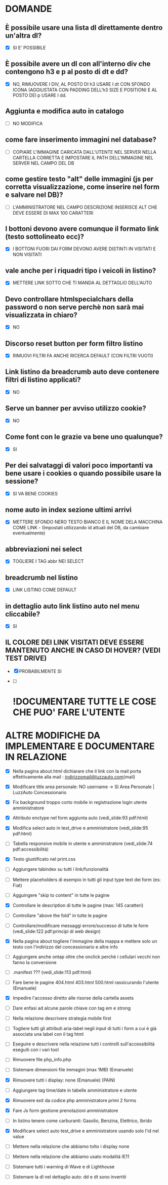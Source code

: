 # DOMANDE

## È possibile usare una lista dl direttamente dentro un'altra dl? 
- [x] SI E' POSSIBILE

## È possibile avere un dl con all'interno div che contengono h3 e p al posto di dt e dd?
- [x] NO, RIMUOVERE I DIV, AL POSTO DI h3 USARE I dt CON SFONDO ICONA (AGGIUSTATA CON PADDING DELL'h3 SIZE E POSITION) E AL POSTO DEI p USARE I dd.

## Aggiunta e modifica auto in catalogo
- [ ] NO MODIFICA

## come fare inserimento immagini nel database?
- [ ] COPIARE L'IMMAGINE CARICATA DALL'UTENTE NEL SERVER NELLA CARTELLA CORRETTA E IMPOSTARE IL PATH DELL'IMMAGINE NEL SERVER NEL CAMPO DEL DB

## come gestire testo "alt" delle immagini (js per corretta visualizzazione, come inserire nel form e salvare nel DB)?
- [ ] L'AMMINISTRATORE NEL CAMPO DESCRIZIONE INSERISCE ALT CHE DEVE ESSERE DI MAX 100 CARATTERI

## I bottoni devono avere comunque il formato link (testo sottolineato ecc)?
- [x] I BOTTONI FUORI DAI FORM DEVONO AVERE DISTINTI IN VISITATI E NON VISITATI

## vale anche per i riquadri tipo i veicoli in listino?
- [x] METTERE LINK SOTTO CHE TI MANDA AL DETTAGLIO DELL'AUTO

## Devo controllare htmlspecialchars della password o non serve perchè non sarà mai visualizzata in chiaro?
- [x] NO

## Discorso reset button per form filtro listino
- [x] RIMUOVI FILTRI FA ANCHE RICERCA DEFAULT (CON FILTRI VUOTI)

## Link listino da breadcrumb auto deve contenere filtri di listino applicati?
- [x] NO

## Serve un banner per avviso utilizzo cookie?
- [x] NO

## Come font con le grazie va bene uno qualunque?
- [x] SI

## Per dei salvataggi di valori poco importanti va bene usare i cookies o quando possibile usare la sessione?
- [x] SI VA BENE COOKIES

## nome auto in index sezione ultimi arrivi
- [x] METTERE SFONDO NERO TESTO BIANCO E IL NOME DELA MACCHINA COME LINK - (Impostati utilizzando id attuali del DB, da cambiare eventualmente)

## abbreviazioni nei select
- [x] TOGLIERE I TAG abbr NEI SELECT

## breadcrumb nel listino
- [x] LINK LISTINO COME DEFAULT

## in dettaglio auto link listino auto nel menu cliccabile?
- [x] SI

## IL COLORE DEI LINK VISITATI DEVE ESSERE MANTENUTO ANCHE IN CASO DI HOVER? (VEDI TEST DRIVE)
- [x] PROBABILMENTE SI

- [ ] # !DOCUMENTARE TUTTE LE COSE CHE PUO' FARE L'UTENTE


  
# ALTRE MODIFICHE DA IMPLEMENTARE E DOCUMENTARE IN RELAZIONE
- [x] Nella pagina about.html dichiarare che il link con la mail porta effettivamente alla mail : indirizzomail@luzzauto.com(mail)

- [x] Modificare title area personale: NO username -> SI Area Personale | LuzzAuto Concessionario

- [x] Fix background troppo corto mobile in registrazione login utente amministratore

- [x] Attributo enctype nel form aggiunta auto (vedi_slide:93 pdf:html)

- [x] Modifica select auto in test_drive e amministratore (vedi_slide:95 pdf:html)

- [ ] Tabella responsive mobile in utente e amministratore (vedi_slide:74 pdf:accessibilità)

- [x] Testo giustificato nel print.css

- [ ] Aggiungere tabindex su tutti i link/funzionalità

- [ ] Mettere placeholders di esempio in tutti gli input type text dei form (es: Fiat)

- [ ] Agguingere "skip to content" in tutte le pagine

- [x] Controllare le description di tutte le pagine (max: 145 caratteri)

- [ ] Controllare "above the fold" in tutte le pagine

- [ ] Controllare/modificare messaggi errore/successo di tutte le form (vedi_slide:122 pdf:principi di web design)

- [x] Nella pagina about togliere l'immagine della mappa e mettere solo un testo con l'indirizzo del concessionario e altre info

- [ ] Aggiungere anche ontap oltre che onclick perchè i cellulari vecchi non fanno la conversione

- [ ] .manifest ??? (vedi_slide:113 pdf:html)

- [ ] Fare bene le pagine 404.html 403.html 500.html rassicurando l'utente (Emanuele)

- [x] Impedire l'accesso diretto alle risorse della cartella assets

- [ ] Dare enfasi ad alcune parole chiave con tag em e strong

- [ ] Nella relazione descrivere strategia mobile first

- [ ] Togliere tutti gli attributi aria-label negli input di tutti i form a cui è già associata una label con il tag html

- [ ] Eseguire e descrivere nella relazione tutti i controlli sull'accessibilità eseguiti con i vari tool

- [ ] Rimuovere file php_info.php

- [ ] Sistemare dimensioni file immagini (max 1MB) (Emanuele)

- [x] Rimuovere tutti i display: none (Emanuele) (PAIN)

- [ ] Aggiungere tag time/date in tabelle amministratore e utente

- [x] Rimuovere exit da codice php amministratore primi 2 forms

- [x] Fare Js form gestione prenotazioni amministratore

- [ ] In listino tenere come carburanti: Gasolio, Benzina, Elettrico, Ibrido

- [x] Modificare select auto test_drive e amministratore usando solo l'id nel value

- [ ] Mettere nella relazione che abbiamo tolto i display none

- [ ] Mettere nella relazione che abbiamo usato modalità IE11

- [ ] Sistemare tutti i warning di Wave e di Lighthouse

- [ ] Sistemare la dl nel dettaglio auto: dd e dt sono invertiti

